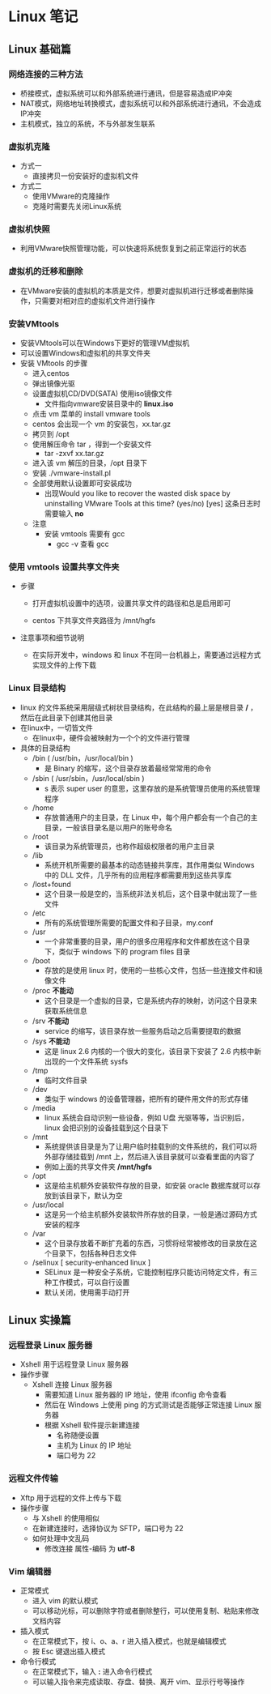 # Linux 笔记

## Linux 基础篇

### 网络连接的三种方法

- 桥接模式，虚拟系统可以和外部系统进行通讯，但是容易造成IP冲突
- NAT模式，网络地址转换模式，虚拟系统可以和外部系统进行通讯，不会造成IP冲突
- 主机模式，独立的系统，不与外部发生联系

### 虚拟机克隆

- 方式一 
  - 直接拷贝一份安装好的虚拟机文件
- 方式二
  - 使用VMware的克隆操作
  - 克隆时需要先关闭Linux系统

### 虚拟机快照

- 利用VMware快照管理功能，可以快速将系统恢复到之前正常运行的状态

### 虚拟机的迁移和删除

- 在VMware安装的虚拟机的本质是文件，想要对虚拟机进行迁移或者删除操作，只需要对相对应的虚拟机文件进行操作

### 安装VMtools

- 安装VMtools可以在Windows下更好的管理VM虚拟机
- 可以设置Windows和虚拟机的共享文件夹
- 安装 VMtools 的步骤
  -  进入centos
  - 弹出镜像光驱
  - 设置虚拟机CD/DVD(SATA) 使用iso镜像文件
    - 文件指向vmware安装目录中的 **linux.iso**
  - 点击 vm 菜单的 install vmware tools
  - centos 会出现一个 vm 的安装包，xx.tar.gz
  - 拷贝到 /opt 
  - 使用解压命令 tar ，得到一个安装文件
    - tar -zxvf xx.tar.gz
  - 进入该 vm 解压的目录，/opt 目录下
  - 安装 ./vmware-install.pl
  - 全部使用默认设置即可安装成功
    - 出现Would you like to recover the wasted disk space by uninstalling VMware Tools at
      this time? (yes/no) [yes]  这条日志时需要输入 **no**
  - 注意
    - 安装 vmtools 需要有 gcc
      - gcc -v 查看 gcc 

### 使用 vmtools 设置共享文件夹

- 步骤

  - 打开虚拟机设置中的选项，设置共享文件的路径和总是启用即可

  - centos 下共享文件夹路径为 /mnt/hgfs

- 注意事项和细节说明
  - 在实际开发中，windows 和 linux 不在同一台机器上，需要通过远程方式实现文件的上传下载

### Linux 目录结构

- linux 的文件系统采用层级式树状目录结构，在此结构的最上层是根目录 **/** ，然后在此目录下创建其他目录
- 在linux中，一切皆文件
  - 在linux中，硬件会被映射为一个个的文件进行管理
- 具体的目录结构
  - /bin ( /usr/bin，/usr/local/bin )
    - 是 Binary 的缩写，这个目录存放着最经常常用的命令
  - /sbin ( /usr/sbin，/usr/local/sbin )
    - s 表示 super user 的意思，这里存放的是系统管理员使用的系统管理程序
  - /home
    - 存放普通用户的主目录，在 Linux 中，每个用户都会有一个自己的主目录，一般该目录名是以用户的账号命名
  - /root
    - 该目录为系统管理员，也称作超级权限者的用户主目录
  - /lib
    - 系统开机所需要的最基本的动态链接共享库，其作用类似 Windows 中的 DLL 文件，几乎所有的应用程序都需要用到这些共享库
  - /lost+found 
    - 这个目录一般是空的，当系统非法关机后，这个目录中就出现了一些文件
  - /etc
    - 所有的系统管理所需要的配置文件和子目录，my.conf
  - /usr
    - 一个非常重要的目录，用户的很多应用程序和文件都放在这个目录下，类似于 windows 下的 program files 目录
  - /boot
    - 存放的是使用 linux 时，使用的一些核心文件，包括一些连接文件和镜像文件
  - /proc **不能动**
    - 这个目录是一个虚拟的目录，它是系统内存的映射，访问这个目录来获取系统信息
  - /srv **不能动**
    - service 的缩写，该目录存放一些服务启动之后需要提取的数据
  - /sys **不能动**
    - 这是 linux 2.6 内核的一个很大的变化，该目录下安装了 2.6 内核中新出现的一个文件系统 sysfs 
  - /tmp
    - 临时文件目录
  - /dev
    - 类似于 windows 的设备管理器，把所有的硬件用文件的形式存储
  - /media
    - linux 系统会自动识别一些设备，例如 U盘 光驱等等，当识别后，linux 会把识别的设备挂载到这个目录下
  - /mnt
    - 系统提供该目录是为了让用户临时挂载别的文件系统的，我们可以将外部存储挂载到 /mnt 上，然后进入该目录就可以查看里面的内容了
    - 例如上面的共享文件夹 **/mnt/hgfs**
  - /opt
    - 这是给主机额外安装软件存放的目录，如安装 oracle 数据库就可以存放到该目录下，默认为空
  - /usr/local
    - 这是另一个给主机额外安装软件所存放的目录，一般是通过源码方式安装的程序
  - /var
    - 这个目录存放着不断扩充着的东西，习惯将经常被修改的目录放在这个目录下，包括各种日志文件
  - /selinux [ security-enhanced linux ]
    - SELinux 是一种安全子系统，它能控制程序只能访问特定文件，有三种工作模式，可以自行设置
    - 默认关闭，使用需手动打开

## Linux 实操篇

### 远程登录 Linux 服务器

- Xshell 用于远程登录 Linux 服务器
- 操作步骤
  - Xshell 连接 Linux 服务器
    - 需要知道 Linux 服务器的 IP 地址，使用 ifconfig 命令查看
    - 然后在 Windows 上使用 ping <ip> 的方式测试是否能够正常连接 Linux 服务器
    - 根据 Xshell 软件提示新建连接
      - 名称随便设置
      - 主机为 Linux 的 IP 地址
      - 端口号为 22

### 远程文件传输

- Xftp 用于远程的文件上传与下载
- 操作步骤
  - 与 Xshell 的使用相似
  - 在新建连接时，选择协议为 SFTP，端口号为 22
  - 如何处理中文乱码
    - 修改连接 属性-编码 为 **utf-8**

### Vim 编辑器

- 正常模式
  - 进入 vim 的默认模式
  - 可以移动光标，可以删除字符或者删除整行，可以使用复制、粘贴来修改文档内容
- 插入模式
  - 在正常模式下，按 i、o、a、r 进入插入模式，也就是编辑模式
  - 按 Esc 键退出插入模式
- 命令行模式
  - 在正常模式下，输入 **:** 进入命令行模式
  - 可以输入指令来完成读取、存盘、替换、离开 vim、显示行号等操作